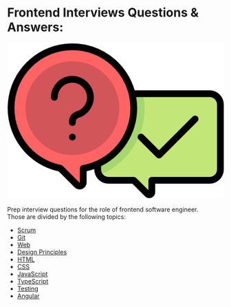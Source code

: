 # Frontend Interviews Questions & Answers:

<link href="./ASSETS/STYLES.css" rel="stylesheet"></link>
<img src="./ASSETS/Q&A.png" alt="Questions and Answers Logo" class="logo"></img>

Prep interview questions for the role of frontend software engineer.  
Those are divided by the following topics:

- [Scrum](SCRUM.md)
- [Git](GIT.md)
- [Web](WEB.md)
- [Design Principles](DESIGN-PRINCIPLES.md)
- [HTML](HTML.md)
- [CSS](CSS.md)
- [JavaScript](JS.md)
- [TypeScript](TS.md)
- [Testing](TESTING.md)
- [Angular](ANGULAR.md)
